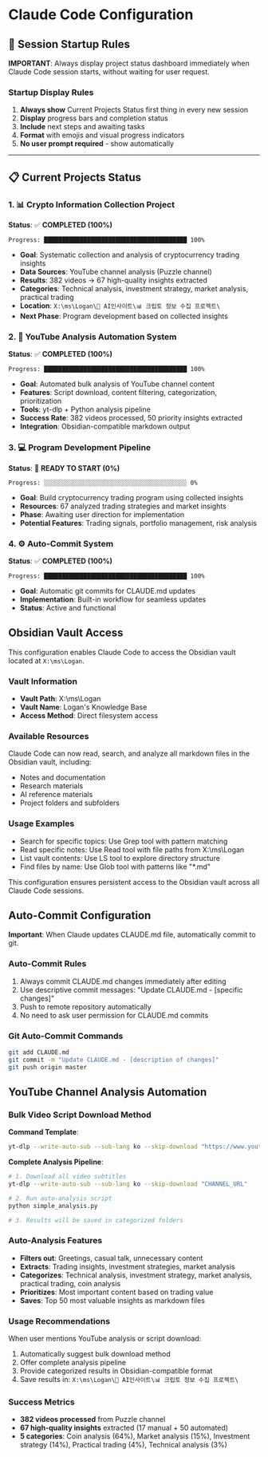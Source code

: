 # Claude Code Configuration

## 🚀 Session Startup Rules

**IMPORTANT**: Always display project status dashboard immediately when Claude Code session starts, without waiting for user request.

### Startup Display Rules
1. **Always show** Current Projects Status first thing in every new session
2. **Display** progress bars and completion status
3. **Include** next steps and awaiting tasks
4. **Format** with emojis and visual progress indicators
5. **No user prompt required** - show automatically

---

## 📋 Current Projects Status

### 1. 📊 Crypto Information Collection Project
**Status**: ✅ **COMPLETED (100%)**
```
Progress: ████████████████████████████████████████ 100%
```
- **Goal**: Systematic collection and analysis of cryptocurrency trading insights
- **Data Sources**: YouTube channel analysis (Puzzle channel)  
- **Results**: 382 videos → 67 high-quality insights extracted
- **Categories**: Technical analysis, investment strategy, market analysis, practical trading
- **Location**: `X:\ms\Logan\🔗 AI인사이트\📊 크립토 정보 수집 프로젝트\`
- **Next Phase**: Program development based on collected insights

### 2. 🔧 YouTube Analysis Automation System  
**Status**: ✅ **COMPLETED (100%)**
```
Progress: ████████████████████████████████████████ 100%
```
- **Goal**: Automated bulk analysis of YouTube channel content
- **Features**: Script download, content filtering, categorization, prioritization
- **Tools**: yt-dlp + Python analysis pipeline
- **Success Rate**: 382 videos processed, 50 priority insights extracted
- **Integration**: Obsidian-compatible markdown output

### 3. 💻 Program Development Pipeline
**Status**: 🔄 **READY TO START (0%)**
```
Progress: ░░░░░░░░░░░░░░░░░░░░░░░░░░░░░░░░░░░░░░░░ 0%
```
- **Goal**: Build cryptocurrency trading program using collected insights
- **Resources**: 67 analyzed trading strategies and market insights
- **Phase**: Awaiting user direction for implementation
- **Potential Features**: Trading signals, portfolio management, risk analysis

### 4. ⚙️ Auto-Commit System
**Status**: ✅ **COMPLETED (100%)**  
```
Progress: ████████████████████████████████████████ 100%
```
- **Goal**: Automatic git commits for CLAUDE.md updates
- **Implementation**: Built-in workflow for seamless updates
- **Status**: Active and functional

## Obsidian Vault Access

This configuration enables Claude Code to access the Obsidian vault located at `X:\ms\Logan`.

### Vault Information
- **Vault Path**: X:\ms\Logan
- **Vault Name**: Logan's Knowledge Base
- **Access Method**: Direct filesystem access

### Available Resources
Claude Code can now read, search, and analyze all markdown files in the Obsidian vault, including:
- Notes and documentation
- Research materials
- AI reference materials
- Project folders and subfolders

### Usage Examples
- Search for specific topics: Use Grep tool with pattern matching
- Read specific notes: Use Read tool with file paths from X:\ms\Logan
- List vault contents: Use LS tool to explore directory structure
- Find files by name: Use Glob tool with patterns like "*.md"

This configuration ensures persistent access to the Obsidian vault across all Claude Code sessions.

## Auto-Commit Configuration

**Important**: When Claude updates CLAUDE.md file, automatically commit to git.

### Auto-Commit Rules
1. Always commit CLAUDE.md changes immediately after editing
2. Use descriptive commit messages: "Update CLAUDE.md - [specific changes]"  
3. Push to remote repository automatically
4. No need to ask user permission for CLAUDE.md commits

### Git Auto-Commit Commands
```bash
git add CLAUDE.md
git commit -m "Update CLAUDE.md - [description of changes]"
git push origin master
```

## YouTube Channel Analysis Automation

### Bulk Video Script Download Method

**Command Template**:
```bash
yt-dlp --write-auto-sub --sub-lang ko --skip-download "https://www.youtube.com/@channel_name"
```

**Complete Analysis Pipeline**:
```bash
# 1. Download all video subtitles
yt-dlp --write-auto-sub --sub-lang ko --skip-download "CHANNEL_URL"

# 2. Run auto-analysis script
python simple_analysis.py

# 3. Results will be saved in categorized folders
```

### Auto-Analysis Features
- **Filters out**: Greetings, casual talk, unnecessary content
- **Extracts**: Trading insights, investment strategies, market analysis
- **Categorizes**: Technical analysis, investment strategy, market analysis, practical trading, coin analysis
- **Prioritizes**: Most important content based on trading value
- **Saves**: Top 50 most valuable insights as markdown files

### Usage Recommendations
When user mentions YouTube analysis or script download:
1. Automatically suggest bulk download method
2. Offer complete analysis pipeline
3. Provide categorized results in Obsidian-compatible format
4. Save results in: `X:\ms\Logan\🔗 AI인사이트\📊 크립토 정보 수집 프로젝트\`

### Success Metrics
- **382 videos processed** from Puzzle channel
- **67 high-quality insights** extracted (17 manual + 50 automated)
- **5 categories**: Coin analysis (64%), Market analysis (15%), Investment strategy (14%), Practical trading (4%), Technical analysis (3%)
